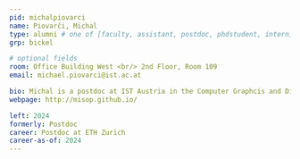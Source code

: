 ```yaml
---
pid: michalpiovarci
name: Piovarči, Michal
type: alumni # one of [faculty, assistant, postdoc, phdstudent, intern]
grp: bickel

# optional fields
room: Office Building West <br/> 2nd Floor, Room 109
email: michael.piovarci@ist.ac.at

bio: Michal is a postdoc at IST Austria in the Computer Graphcis and Digital Fabrication group headed by Bernd Bickel. He obtained his PhD at USI Lugano under the supervision of Piotr Didyk in 2020. His thesis, entitled "Perception-Aware Computational Fabrication" received the prestigious Eurographics PhD Award. His research interests are computer graphics, computational fabrication, haptic reproduction, appearance reproduction, and perception.
webpage: http://misop.github.io/

left: 2024
formerly: Postdoc
career: Postdoc at ETH Zurich
career-as-of: 2024
---
```

